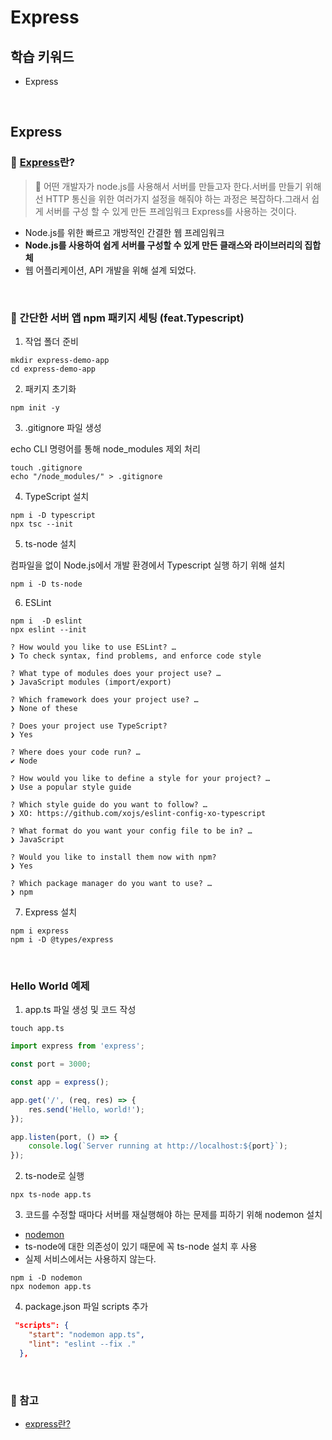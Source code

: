 # Express

## 학습 키워드

- Express

<br/>

## Express

### 📖 [Express](https://expressjs.com/ko/)란?

> 🤔 어떤 개발자가 node.js를 사용해서 서버를 만들고자 한다.서버를 만들기 위해선 HTTP 통신을 위한 여러가지 설정을 해줘야 하는 과정은 복잡하다.그래서 쉽게 서버를 구성 할 수 있게 만든 프레임워크 Express를 사용하는 것이다.

- Node.js를 위한 빠르고 개방적인 간결한 웹 프레임워크
- __Node.js를 사용하여 쉽게 서버를 구성할 수 있게 만든 클래스와 라이브러리의 집합체__
- 웹 어플리케이션, API 개발을 위해 설계 되었다.

<br/>

### 🤖 간단한 서버 앱 npm 패키지 세팅 (feat.Typescript)

1. 작업 폴더 준비

```shell
mkdir express-demo-app
cd express-demo-app
```

2. 패키지 초기화

```shell
npm init -y
```

3. .gitignore 파일 생성

echo CLI 명령어를 통해 node_modules 제외 처리

```shell
touch .gitignore
echo "/node_modules/" > .gitignore
```

4. TypeScript 설치

```shell
npm i -D typescript
npx tsc --init
```

5. ts-node 설치

컴파일을 없이 Node.js에서 개발 환경에서 Typescript 실행 하기 위해 설치

```shell
npm i -D ts-node
```

6. ESLint

```shell
npm i  -D eslint
npx eslint --init
```

```shell
? How would you like to use ESLint? …
❯ To check syntax, find problems, and enforce code style

? What type of modules does your project use? …
❯ JavaScript modules (import/export)

? Which framework does your project use? …
❯ None of these 

? Does your project use TypeScript?
❯ Yes

? Where does your code run? …
✔ Node 

? How would you like to define a style for your project? …
❯ Use a popular style guide

? Which style guide do you want to follow? …
❯ XO: https://github.com/xojs/eslint-config-xo-typescript

? What format do you want your config file to be in? …
❯ JavaScript

? Would you like to install them now with npm?
❯ Yes

? Which package manager do you want to use? … 
❯ npm
```

7. Express 설치

```shell
npm i express
npm i -D @types/express
```

<br>

### Hello World 예제

1. app.ts 파일 생성 및 코드 작성

```shell
touch app.ts 
```

```ts
import express from 'express';

const port = 3000;

const app = express();

app.get('/', (req, res) => {
    res.send('Hello, world!');
});

app.listen(port, () => {
    console.log(`Server running at http://localhost:${port}`);
});
```

2. ts-node로 실행

```shell
npx ts-node app.ts
```

3. 코드를 수정할 때마다 서버를 재실행해야 하는 문제를 피하기 위해 nodemon 설치

- [nodemon](https://github.com/remy/nodemon)
- ts-node에 대한 의존성이 있기 때문에 꼭 ts-node 설치 후 사용
- 실제 서비스에서는 사용하지 않는다.

```shell
npm i -D nodemon
npx nodemon app.ts
```

4. package.json 파일 scripts 추가

```json
 "scripts": {
    "start": "nodemon app.ts",
    "lint": "eslint --fix ."
  },
```

<br>

### 🔗 참고

- [express란?](https://velog.io/@madpotato1713/JAVASCRIPT-express란)
